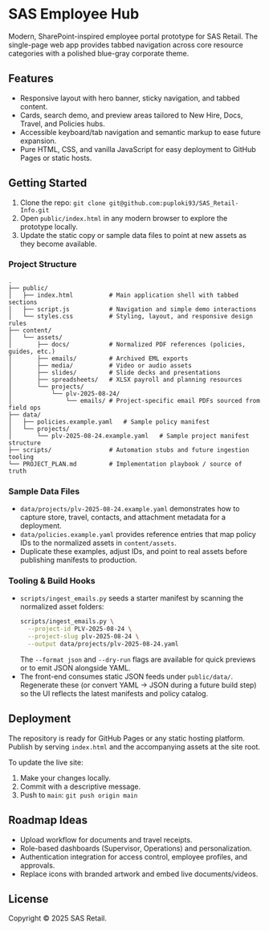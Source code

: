 # SAS Employee Hub

Modern, SharePoint-inspired employee portal prototype for SAS Retail. The single-page web app provides tabbed navigation across core resource categories with a polished blue-gray corporate theme.

## Features
- Responsive layout with hero banner, sticky navigation, and tabbed content.
- Cards, search demo, and preview areas tailored to New Hire, Docs, Travel, and Policies hubs.
- Accessible keyboard/tab navigation and semantic markup to ease future expansion.
- Pure HTML, CSS, and vanilla JavaScript for easy deployment to GitHub Pages or static hosts.

## Getting Started
1. Clone the repo: `git clone git@github.com:puploki93/SAS_Retail-Info.git`
2. Open `public/index.html` in any modern browser to explore the prototype locally.
3. Update the static copy or sample data files to point at new assets as they become available.

### Project Structure
```
.
├── public/
│   ├── index.html          # Main application shell with tabbed sections
│   ├── script.js           # Navigation and simple demo interactions
│   └── styles.css          # Styling, layout, and responsive design rules
├── content/
│   └── assets/
│       ├── docs/           # Normalized PDF references (policies, guides, etc.)
│       ├── emails/         # Archived EML exports
│       ├── media/          # Video or audio assets
│       ├── slides/         # Slide decks and presentations
│       ├── spreadsheets/   # XLSX payroll and planning resources
│       └── projects/
│           └── plv-2025-08-24/
│               └── emails/ # Project-specific email PDFs sourced from field ops
├── data/
│   ├── policies.example.yaml   # Sample policy manifest
│   └── projects/
│       └── plv-2025-08-24.example.yaml   # Sample project manifest structure
├── scripts/                # Automation stubs and future ingestion tooling
└── PROJECT_PLAN.md         # Implementation playbook / source of truth
```

### Sample Data Files
- `data/projects/plv-2025-08-24.example.yaml` demonstrates how to capture store, travel, contacts, and attachment metadata for a deployment.
- `data/policies.example.yaml` provides reference entries that map policy IDs to the normalized assets in `content/assets`.
- Duplicate these examples, adjust IDs, and point to real assets before publishing manifests to production.

### Tooling & Build Hooks
- `scripts/ingest_emails.py` seeds a starter manifest by scanning the normalized asset folders:
  ```bash
  scripts/ingest_emails.py \
    --project-id PLV-2025-08-24 \
    --project-slug plv-2025-08-24 \
    --output data/projects/plv-2025-08-24.yaml
  ```
  The `--format json` and `--dry-run` flags are available for quick previews or to emit JSON alongside YAML.
- The front-end consumes static JSON feeds under `public/data/`. Regenerate these (or convert YAML → JSON during a future build step) so the UI reflects the latest manifests and policy catalog.

## Deployment
The repository is ready for GitHub Pages or any static hosting platform. Publish by serving `index.html` and the accompanying assets at the site root.

To update the live site:
1. Make your changes locally.
2. Commit with a descriptive message.
3. Push to `main`: `git push origin main`

## Roadmap Ideas
- Upload workflow for documents and travel receipts.
- Role-based dashboards (Supervisor, Operations) and personalization.
- Authentication integration for access control, employee profiles, and approvals.
- Replace icons with branded artwork and embed live documents/videos.

## License
Copyright © 2025 SAS Retail.

